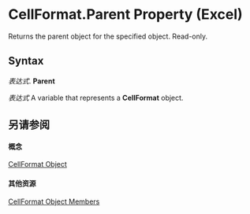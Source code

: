 
# CellFormat.Parent Property (Excel)

Returns the parent object for the specified object. Read-only.


## Syntax

 _表达式_. **Parent**

 _表达式_ A variable that represents a **CellFormat** object.


## 另请参阅


#### 概念


[CellFormat Object](da4e50b9-6d5b-22e1-3113-0d1ea6686272.md)
#### 其他资源


[CellFormat Object Members](http://msdn.microsoft.com/library/cbc8b4d2-7e43-d72b-a487-94871bbd8620%28Office.15%29.aspx)